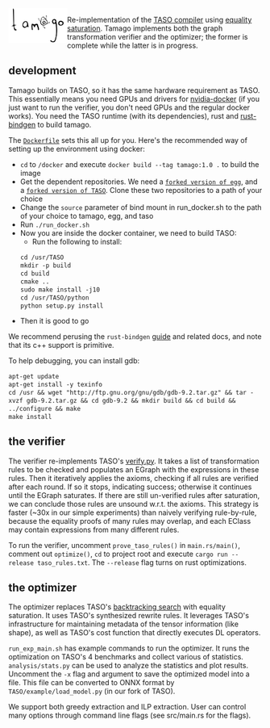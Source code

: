 <img src="logo.png" alt="tamago" height="68" align="left"/>

Re-implementation of the [TASO compiler](https://github.com/jiazhihao/TASO)
using [equality saturation](https://mwillsey.com/papers/egg/). Tamago implements
both the graph transformation verifier and the optimizer; the former is complete while
the latter is in progress.

## development

Tamago builds on TASO, so it has the same hardware requirement as TASO. This essentially
means you need GPUs and drivers for [nvidia-docker](https://github.com/NVIDIA/nvidia-docker/)
(if you just want to run the verifier, you don't need GPUs and the regular docker works).
You need the TASO runtime (with its dependencies), rust and
[rust-bindgen](https://github.com/rust-lang/rust-bindgen) to build tamago.

The [`Dockerfile`](docker/Dockerfile) sets this all up for you. Here's the recommended way of
setting up the environment using docker:

- `cd` to `/docker` and execute `docker build --tag tamago:1.0 .` to build the image
- Get the dependent repositories. We need a [`forked version of egg`](https://github.com/yycdavid/egg), and a [`forked version of TASO`](https://github.com/yycdavid/taso). Clone these two repositories to a path of your choice
- Change the `source` parameter of bind mount in run_docker.sh to the path of your choice to tamago, egg, and taso
- Run `./run_docker.sh`
- Now you are inside the docker container, we need to build TASO:
    - Run the following to install:
    ```
    cd /usr/TASO
    mkdir -p build
    cd build
    cmake ..
    sudo make install -j10
    cd /usr/TASO/python
    python setup.py install
    ```
- Then it is good to go

We recommend perusing the
`rust-bindgen` [guide](https://rust-lang.github.io/rust-bindgen/) and related
docs, and note that its c++ support is primitive.

To help debugging, you can install gdb:
```
apt-get update
apt-get install -y texinfo
cd /usr && wget "http://ftp.gnu.org/gnu/gdb/gdb-9.2.tar.gz" && tar -xvzf gdb-9.2.tar.gz && cd gdb-9.2 && mkdir build && cd build && ../configure && make
make install
```

## the verifier
The verifier re-implements TASO's [verify.py](https://github.com/jiazhihao/TASO/blob/master/verify/verify.py).
It takes a list of
transformation rules to be checked and populates an EGraph with the expressions in
these rules. Then it iteratively applies the axioms, checking if all rules are verified
after each round. If so it stops, indicating success; otherwise it continues until the
EGraph saturates. If there are still un-verified rules after saturation, we can
conclude those rules are unsound w.r.t. the axioms. This strategy is faster (~30x in
our simple experiments) than naively
verifying rule-by-rule, because the equality proofs of many rules may overlap, and each
EClass may contain expressions from many different rules.

To run the verifier, uncomment `prove_taso_rules()` in `main.rs/main()`, comment out
`optimize()`, `cd` to project root and execute `cargo run --release taso_rules.txt`.
The `--release` flag turns on rust optimizations.

## the optimizer
The optimizer replaces TASO's [backtracking search](https://cs.stanford.edu/~padon/taso-sosp19.pdf)
with equality saturation. It uses TASO's synthesized rewrite rules. It leverages TASO's
infrastructure for maintaining metadata of the tensor information (like shape), as well as
TASO's cost function that directly executes DL operators.

`run_exp_main.sh` has example commands to run the optimizer. It runs the optimization on TASO's 4 benchmarks and collect various of statistics. `analysis/stats.py` can be used to analyze the statistics and plot results. Uncomment the `-x` flag and argument to save the optimized model into a file. This file can be converted to ONNX format by `TASO/example/load_model.py` (in our fork of TASO).

We support both greedy extraction and ILP extraction. User can control many options through command line flags (see src/main.rs for the flags).
